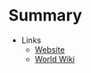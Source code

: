 # Summary

- Links
  - [Website](https://pulsarforge.io/)
  - [World Wiki](https://hqnotes.pulsarforge.io)